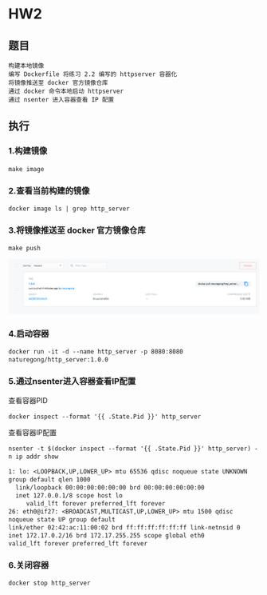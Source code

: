 # HW2

## 题目

```
构建本地镜像
编写 Dockerfile 将练习 2.2 编写的 httpserver 容器化
将镜像推送至 docker 官方镜像仓库
通过 docker 命令本地启动 httpserver
通过 nsenter 进入容器查看 IP 配置
```

## 执行

### 1.构建镜像
```shell
make image
```

### 2.查看当前构建的镜像
```shell
docker image ls | grep http_server
```

### 3.将镜像推送至 docker 官方镜像仓库
```shell
make push
```
![img.png](./img/img.png)

### 4.启动容器
```shell
docker run -it -d --name http_server -p 8080:8080 naturegong/http_server:1.0.0
```

### 5.通过nsenter进入容器查看IP配置

查看容器PID
```shell
docker inspect --format '{{ .State.Pid }}' http_server
```
查看容器IP配置
```shell
nsenter -t $(docker inspect --format '{{ .State.Pid }}' http_server) -n ip addr show
```
```shell
1: lo: <LOOPBACK,UP,LOWER_UP> mtu 65536 qdisc noqueue state UNKNOWN group default qlen 1000
  link/loopback 00:00:00:00:00:00 brd 00:00:00:00:00:00
  inet 127.0.0.1/8 scope host lo
     valid_lft forever preferred_lft forever
26: eth0@if27: <BROADCAST,MULTICAST,UP,LOWER_UP> mtu 1500 qdisc noqueue state UP group default
link/ether 02:42:ac:11:00:02 brd ff:ff:ff:ff:ff:ff link-netnsid 0
inet 172.17.0.2/16 brd 172.17.255.255 scope global eth0
valid_lft forever preferred_lft forever
```

### 6.关闭容器
```shell
docker stop http_server
```

